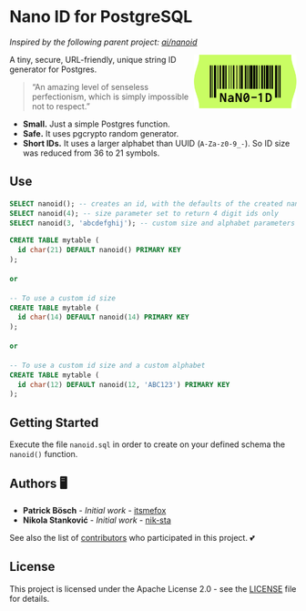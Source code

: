 # Nano ID for PostgreSQL

_Inspired by the following parent project: [ai/nanoid](https://github.com/ai/nanoid)_

<img src="./logo.svg" align="right" alt="Nano ID logo by Anton Lovchikov" width="180" height="94">

A tiny, secure, URL-friendly, unique string ID generator for Postgres.

> “An amazing level of senseless perfectionism,
> which is simply impossible not to respect.”

* **Small.** Just a simple Postgres function.
* **Safe.** It uses pgcrypto random generator.
* **Short IDs.** It uses a larger alphabet than UUID (`A-Za-z0-9_-`).
  So ID size was reduced from 36 to 21 symbols.

## Use
```sql
SELECT nanoid(); -- creates an id, with the defaults of the created nanoid() function.
SELECT nanoid(4); -- size parameter set to return 4 digit ids only
SELECT nanoid(3, 'abcdefghij'); -- custom size and alphabet parameters defined. nanoid() generates ids concerning them
```

```sql
CREATE TABLE mytable (
  id char(21) DEFAULT nanoid() PRIMARY KEY
);

or

-- To use a custom id size
CREATE TABLE mytable (
  id char(14) DEFAULT nanoid(14) PRIMARY KEY
);

or

-- To use a custom id size and a custom alphabet
CREATE TABLE mytable (
  id char(12) DEFAULT nanoid(12, 'ABC123') PRIMARY KEY
);
```

## Getting Started

Execute the file `nanoid.sql` in order to create on your defined schema the `nanoid()` function.


## Authors 🖥️

* **Patrick Bösch** - *Initial work* - [itsmefox](https://github.com/itsmefox)
* **Nikola Stanković** - *Initial work* - [nik-sta](https://github.com/nik-sta)

See also the list of [contributors](https://github.com/viascom/nanoid-postgres/contributors) who participated in this project. 💕

## License

This project is licensed under the Apache License 2.0 - see the [LICENSE](LICENSE) file for details.
